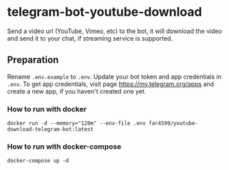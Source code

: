 # telegram-bot-youtube-download
Send a video url (YouTube, Vimeo, etc) to the bot, it will download the video and send it to your chat, if streaming service is supported.

## Preparation
Rename `.env.example` to `.env`. Update your bot token and app credentials in `.env`.
To get app credentials, visit page https://my.telegram.org/apps and create a new app, if you haven't created one yet.

### How to run with docker
```shell
docker run -d --memory="128m" --env-file .env far4599/youtube-download-telegram-bot:latest
```

### How to run with docker-compose
```
docker-compose up -d
```
